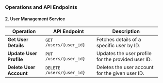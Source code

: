 ### Operations and API Endpoints

#### 2. **User Management Service**

| Operation               | API Endpoint              | Description                                        |
| ----------------------- | ------------------------- | -------------------------------------------------- |
| **Get User Details**    | `GET /users/{user_id}`    | Fetches details of a specific user by ID.          |
| **Update User Profile** | `PUT /users/{user_id}`    | Updates the user profile for the provided user ID. |
| **Delete User Account** | `DELETE /users/{user_id}` | Deletes the user account for the given user ID.    |
